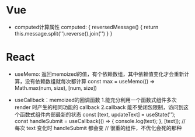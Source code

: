 # Vue
* computed计算属性
computed: {
    reversedMessage() {
        return this.message.split('').reverse().join('')
    }
}

# React
* useMemo: 返回memoized的值，有个依赖数组，其中依赖值变化才会重新计算，没有依赖数组就每次都计算
const max = useMemo(() => Math.max(num, size), [num, size])

* useCallback：memoized的回调函数
1.能充分利用一个函数式组件多次 render 时产生的相同功能的 callback
2.callback 能不受闭包限制，访问到这个函数式组件内部最新的状态
const [text, updateText] = useState('');
const handleSubmit = useCallback(() => {
    console.log(text);
}, [text]); // 每次 text 变化时 handleSubmit 都会变
<ExpensiveTree onSubmit={handleSubmit} /> // 很重的组件，不优化会死的那种